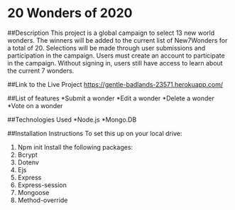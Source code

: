 # 20 Wonders of 2020

##Description
This project is a global campaign to select 13 new world wonders. The winners will be added to the current list of New7Wonders for a total of 20. Selections will be made through user submissions and participation in the campaign. Users must create an account to participate in the campaign. Without signing in, users still have access to learn about the current 7 wonders.

##Link to the Live Project
https://gentle-badlands-23571.herokuapp.com/

##List of features
*Submit a wonder
*Edit a wonder
*Delete a wonder
*Vote on a wonder

##Technologies Used
*Node.js
*Mongo.DB

##Installation Instructions
To set this up on your local drive:
1. Npm init
Install the following packages:
1. Bcrypt
2. Dotenv
3. Ejs
4. Express
5. Express-session
6. Mongoose
7. Method-override 
